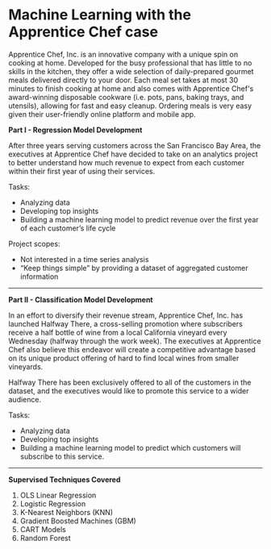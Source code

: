 # Machine Learning with the Apprentice Chef case

Apprentice Chef, Inc. is an innovative company with a unique spin on cooking at home.
Developed for the busy professional that has little to no skills in the kitchen, they offer a wide
selection of daily-prepared gourmet meals delivered directly to your door. Each meal set takes at
most 30 minutes to finish cooking at home and also comes with Apprentice Chef's award-winning
disposable cookware (i.e. pots, pans, baking trays, and utensils), allowing for fast and easy
cleanup. Ordering meals is very easy given their user-friendly online platform and mobile app.

**Part I - Regression Model Development**

After three years serving customers across the San Francisco Bay Area, the executives at
Apprentice Chef have decided to take on an analytics project to better understand how much
revenue to expect from each customer within their first year of using their services. 

Tasks:

- Analyzing data
- Developing top insights
- Building a machine learning model to predict revenue over the first year of each customer’s life cycle

Project scopes:

- Not interested in a time series analysis
- “Keep things simple” by providing a dataset of aggregated customer information

---------------------------------------------------------------------------------------------------------

**Part II - Classification Model Development**

In an effort to diversify their revenue stream, Apprentice Chef, Inc. has launched Halfway There,
a cross-selling promotion where subscribers receive a half bottle of wine from a local California
vineyard every Wednesday (halfway through the work week). The executives at Apprentice Chef
also believe this endeavor will create a competitive advantage based on its unique product
offering of hard to find local wines from smaller vineyards.

Halfway There has been exclusively offered to all of the customers in the dataset,
and the executives would like to promote this service to a wider audience.

Tasks:

- Analyzing data
- Developing top insights
- Building a machine learning model to predict which customers will subscribe to this service.

---------------------------------------------------------------------------------------------------------

**Supervised Techniques Covered**

1. OLS Linear Regression
2. Logistic Regression
3. K-Nearest Neighbors (KNN)
4. Gradient Boosted Machines (GBM) 
5. CART Models
6. Random Forest

